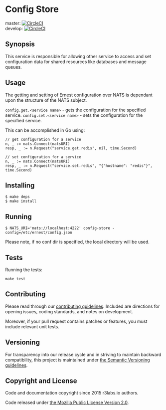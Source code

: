 # Config Store

master:  [![CircleCI](https://circleci.com/gh/ernestio/config-store/tree/master.svg?style=shield)](https://circleci.com/gh/ernestio/config-store/tree/master)  
develop: [![CircleCI](https://circleci.com/gh/ernestio/config-store/tree/develop.svg?style=shield)](https://circleci.com/gh/ernestio/config-store/tree/develop)

## Synopsis

This service is responsible for allowing other service to access and set configuration data for shared resources like databases and message queues.

## Usage

The getting and setting of Ernest configuration over NATS is dependant upon the structure of the NATS subject.

`config.get.<service name>` - gets the configuration for the specified service.
`config.set.<service name>` - sets the configuration for the specified service.



This can be accomplished in Go using:

```
// get configuration for a service
n, _ := nats.Connect(natsURI)
resp, _ := n.Request("service.get.redis", nil, time.Second)

// set configuration for a service
n, _ := nats.Connect(natsURI)
resp, _ := n.Request("service.set.redis", "{"hostname": "redis"}", time.Second)
```

## Installing

```
$ make deps
$ make install
```

## Running

```
$ NATS_URI='nats://localhost:4222' config-store -config=/etc/ernest/config.json
```
Please note, if no conf dir is specified, the local directory will be used.


## Tests

Running the tests:
```
make test
```

## Contributing

Please read through our
[contributing guidelines](CONTRIBUTING.md).
Included are directions for opening issues, coding standards, and notes on
development.

Moreover, if your pull request contains patches or features, you must include
relevant unit tests.

## Versioning

For transparency into our release cycle and in striving to maintain backward
compatibility, this project is maintained under [the Semantic Versioning guidelines](http://semver.org/).

## Copyright and License

Code and documentation copyright since 2015 r3labs.io authors.

Code released under
[the Mozilla Public License Version 2.0](LICENSE).

